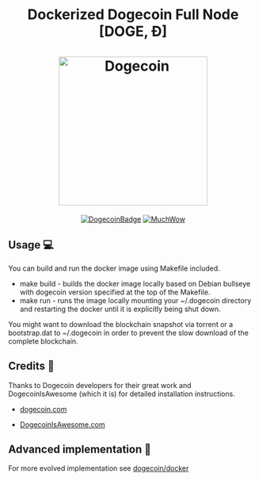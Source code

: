 <h1 align="center">
Dockerized Dogecoin Full Node [DOGE, Ð]  
<br/><br/>
<img src="https://static.tumblr.com/ppdj5y9/Ae9mxmxtp/300coin.png" alt="Dogecoin" width="300"/>
</h1>

<div align="center">

[![DogecoinBadge](https://img.shields.io/badge/Doge-Coin-yellow.svg)](https://dogecoin.com)
[![MuchWow](https://img.shields.io/badge/Much-Wow-yellow.svg)](https://dogecoin.com)

</div>

## Usage 💻
You can build and run the docker image using Makefile included.

- make build - builds the docker image locally based on Debian bullseye with dogecoin version specified at the top of the Makefile.
- make run - runs the image locally mounting your ~/.dogecoin directory and restarting the docker until it is explicitly being shut down.

You might want to download the blockchain snapshot via torrent or a bootstrap.dat to ~/.dogecoin in order to prevent the slow download of the complete blockchain.

## Credits 🤝
Thanks to Dogecoin developers for their great work and DogecoinIsAwesome (which it is) for detailed installation instructions.
* [dogecoin.com](https://dogecoin.com)

* [DogecoinIsAwesome.com](https://dogecoinisawesome.com/full-node)

## Advanced implementation 🚀
For more evolved implementation see [dogecoin/docker](https://github.com/dogecoin/docker)
